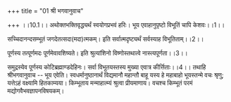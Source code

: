 +++
title = "01 श्री भगवानुवाच"

+++
।।10.1।। अथोक्तभक्तिवृद्ध्यर्थं स्वयोगप्रभवं हरिः। भूय एवाहानुपृष्टो
विभूतिं चापि केशवः।।1।।  
  
सच्चिदानन्दसम्भूतं जगदेतत्सदा(मदा)त्मकम्। इति सर्वात्मदृष्ट्यर्थं
सर्वस्याह विभूतिताम्।।2।।  
  
पूर्णस्य तत्पूर्णमदः पूर्णमेवावशिष्यते। इति श्रुत्यांशिनो
विष्णोस्तथात्वे नास्त्यपूर्णता।।3।।  
  
समुद्रस्येव पूर्णस्य कोटिब्रह्माण्डदेहिनः। सर्वा विभूतयस्तस्य मुख्या
एवात्र कीर्त्तिताः।।4।। तथाहि श्रीभगवानुवाच -- भूय एवेति।
स्वधर्मानुष्ठानार्थं विद्यमानौ महान्तौ बाहू यस्य हे महाबाहो भूयस्तन्मे
वचः श्रृणु; यत्तेऽहं वक्ष्यामि हितकाम्यया। किम्भूताय मन्माहात्म्यं
श्रुत्वा प्रीयमाणाय। वचश्च किम्भूतं परमं मद्योगवैभवज्ञापनविषयकम्।
